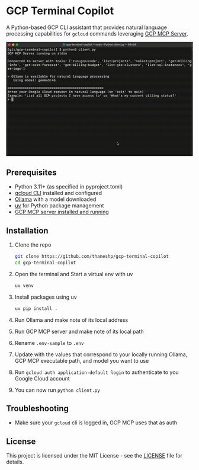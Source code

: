 # GCP Terminal Copilot

A Python-based GCP CLI assistant that provides natural language processing capabilities for `gcloud` commands leveraging [GCP MCP Server](https://github.com/eniayomi/gcp-mcp).

![](./static/console.gif)

## Prerequisites

- Python 3.11+ (as specified in pyproject.toml)
- [gcloud CLI](https://cloud.google.com/sdk/docs/install) installed and configured
- [Ollama](https://ollama.com) with a model downloaded
- [uv](https://github.com/astral-sh/uv) for Python package management
- [GCP MCP server installed and running](https://github.com/eniayomi/gcp-mcp)

## Installation

1. Clone the repo

    ```bash
    git clone https://github.com/thaneshp/gcp-terminal-copilot
    cd gcp-terminal-copilot
    ```

1. Open the terminal and Start a virtual env with uv

    ```bash
    uv venv
    ```

1. Install packages using uv

    ```bash
    uv pip install .
    ```

1. Run Ollama and make note of its local address
1. Run GCP MCP server and make note of its local path
1. Rename `.env-sample` to `.env`
1. Update with the values that correspond to your locally running Ollama, GCP MCP executable path, and model you want to use
1. Run `gcloud auth application-default login` to authenticate to you Google Cloud account
1. You can now run `python client.py`

## Troubleshooting

- Make sure your `gcloud` cli is logged in, GCP MCP uses that as auth

## License

This project is licensed under the MIT License - see the [LICENSE](LICENSE) file for details.
